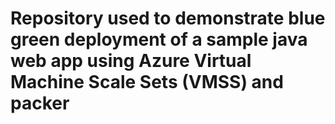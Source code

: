# Repository used to demonstrate blue green deployment of a sample java web app using Azure Virtual Machine Scale Sets (VMSS) and packer



